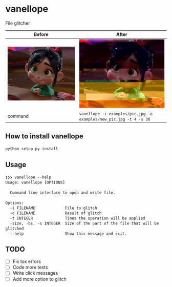 # vanellope
File glitcher

| Before | After |
|- | - |
|![alt](./examples/pic.jpg) | ![alt](./examples/new_pic.jpg)|
|command | `vanellope -i examples/pic.jpg -o examples/new_pic.jpg -t 4 -s 30`

## How to install vanellope
```sh
python setup.py install
```

## Usage
```
❯❯❯ vanellope --help
Usage: vanellope [OPTIONS]

  Command line interface to open and write file.

Options:
  -i FILENAME             File to glitch
  -o FILENAME             Result of glitch
  -t INTEGER              Times the operation will be applied
  -size, -bs, -s INTEGER  Size of the part of the file that will be glitched
  --help                  Show this message and exit.
```

## TODO
- [ ] Fix tox errors
- [ ] Code more tests
- [ ] Write click messages
- [ ] Add more option to glitch
